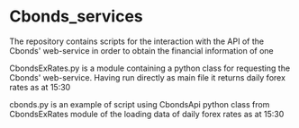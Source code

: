 # Cbonds_services
The repository contains scripts for the interaction with the API of the Сbonds' web-service in order to obtain the financial information of one

CbondsExRates.py is a module containing a python class for requesting the Сbonds' web-service.
Having run directly as main file it returns daily forex rates as at 15:30


cbonds.py is an example of script using CbondsApi python class from CbondsExRates module of the loading data of daily forex rates as at 15:30
